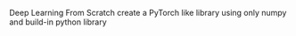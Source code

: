 Deep Learning From Scratch
create a PyTorch like library using only numpy and build-in python library
